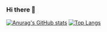 ### Hi there 👋
[![Anurag's GitHub stats](https://github-readme-stats.vercel.app/api?username=CLEE-youty)](https://github.com/anuraghazra/github-readme-stats)
[![Top Langs](https://github-readme-stats.vercel.app/api/top-langs/?username=CLEE-youty)](https://github.com/anuraghazra/github-readme-stats)
<!--
**CLEE-youty/CLEE-youty** is a ✨ _special_ ✨ repository because its `README.md` (this file) appears on your GitHub profile.

Here are some ideas to get you started:

- 🔭 I’m currently working on ...
- 🌱 I’m currently learning ...
- 👯 I’m looking to collaborate on ...
- 🤔 I’m looking for help with ...
- 💬 Ask me about ...
- 📫 How to reach me: ...
- 😄 Pronouns: ...
- ⚡ Fun fact: ...
-->
